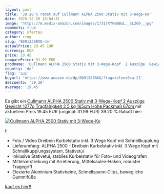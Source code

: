 ```yaml
---
layout: post
title: '39.20 % rabat auf Cullmann ALPHA 2500 Stativ mit 3-Wege-Ko'
date: 2020-12-26 18:04:31
image: 'https://m.media-amazon.com/images/I/317XYFmB8uL._SL200_.jpg'
comments: true
category: ofertas
author: ring
slug: 'B0013J6RXQ-de'
actualPrice: 19.45 EUR
currency: EUR
price: 19.45
comparePrice: 31.99 EUR
prodname: 'Cullmann ALPHA 2500 Stativ mit 3-Wege-Kopf  2 Auszüge  Gewicht 1277g  Tragfähigkeit 2 5 kg  165cm Höhe  Packmaß 67cm '
country: 'de'
flag: '🇩🇪'
buyurl: 'https://www.amazon.de/dp/B0013J6RXQ/?tag=tolees0ca-21'
descuento: '39.20'
average: '19.45'
---
```


Es gibt ein [Cullmann ALPHA 2500 Stativ mit 3-Wege-Kopf  2 Auszüge  Gewicht 1277g  Tragfähigkeit 2 5 kg  165cm Höhe  Packmaß 67cm ](https://www.amazon.de/dp/B0013J6RXQ/?tag=tolees0ca-21) mit aktuellem Preis 19.45 EUR (original: 31.99 EUR) 39.20 % Rabatt hier:

[![Cullmann ALPHA 2500 Stativ mit 3-Wege-Ko](https://m.media-amazon.com/images/I/317XYFmB8uL._SL200_.jpg)](https://www.amazon.de/dp/B0013J6RXQ/?tag=tolees0ca-21)

ℹ️:

- Foto / Video Dreibein Kurbelstativ inkl. 3 Wege Kopf mit Schnellkupplung
- Lieferumfang: ALPHA 2500 - Dreibein Kurbelstativ inkl. 3 Wege Kopf mit Schnellkupplungssystem, Stativetui
- Inklusive Stativetui, stabiles Kurbelstativ für Foto- und Videografen
- Mittelverstrebung mit Arretierung, Mittelsäulen-Haken, robuster Tragegriff
- Eloxierte Aluminium Stativbeine, Schnellspann-Clips, bewegliche Gummifüße

[kauf es hier!!](https://www.amazon.de/dp/B0013J6RXQ/?tag=tolees0ca-21)
